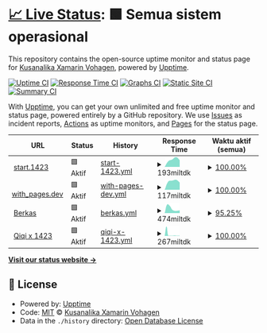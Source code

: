 # [📈 Live Status](https://kuxav.github.io/stats01): <!--live status--> **🟩 Semua sistem operasional**

This repository contains the open-source uptime monitor and status page for [Kusanalika Xamarin Vohagen](kuxav.1423.my.id), powered by [Upptime](https://github.com/upptime/upptime).

[![Uptime CI](https://github.com/kuxav/stats01/workflows/Uptime%20CI/badge.svg)](https://github.com/kuxav/stats01/actions?query=workflow%3A%22Uptime+CI%22)
[![Response Time CI](https://github.com/kuxav/stats01/workflows/Response%20Time%20CI/badge.svg)](https://github.com/kuxav/stats01/actions?query=workflow%3A%22Response+Time+CI%22)
[![Graphs CI](https://github.com/kuxav/stats01/workflows/Graphs%20CI/badge.svg)](https://github.com/kuxav/stats01/actions?query=workflow%3A%22Graphs+CI%22)
[![Static Site CI](https://github.com/kuxav/stats01/workflows/Static%20Site%20CI/badge.svg)](https://github.com/kuxav/stats01/actions?query=workflow%3A%22Static+Site+CI%22)
[![Summary CI](https://github.com/kuxav/stats01/workflows/Summary%20CI/badge.svg)](https://github.com/kuxav/stats01/actions?query=workflow%3A%22Summary+CI%22)

With [Upptime](https://upptime.js.org), you can get your own unlimited and free uptime monitor and status page, powered entirely by a GitHub repository. We use [Issues](https://github.com/kuxav/stats01/issues) as incident reports, [Actions](https://github.com/kuxav/stats01/actions) as uptime monitors, and [Pages](https://kuxav.github.io/stats01) for the status page.

<!--start: status pages-->
<!-- This summary is generated by Upptime (https://github.com/upptime/upptime) -->
<!-- Do not edit this manually, your changes will be overwritten -->
<!-- prettier-ignore -->
| URL | Status | History | Response Time | Waktu aktif (semua) |
| --- | ------ | ------- | ------------- | ------ |
| <img alt="" src="https://icons.duckduckgo.com/ip3/start.1423.my.id.ico" height="13"> [start.1423](https://start.1423.my.id) | 🟩 Aktif | [start-1423.yml](https://github.com/kuxav/stats01/commits/HEAD/history/start-1423.yml) | <details><summary><img alt="Grafik waktu balasan" src="./graphs/start-1423/response-time-week.png" height="20"> 193miltdk</summary><br><a href="https://1.1423.my.id/history/start-1423"><img alt="Response time 193" src="https://img.shields.io/endpoint?url=https%3A%2F%2Fraw.githubusercontent.com%2Fkuxav%2Fstats01%2FHEAD%2Fapi%2Fstart-1423%2Fresponse-time.json"></a><br><a href="https://1.1423.my.id/history/start-1423"><img alt="selama 24 jam 223" src="https://img.shields.io/endpoint?url=https%3A%2F%2Fraw.githubusercontent.com%2Fkuxav%2Fstats01%2FHEAD%2Fapi%2Fstart-1423%2Fresponse-time-day.json"></a><br><a href="https://1.1423.my.id/history/start-1423"><img alt="dalam sepekan 193" src="https://img.shields.io/endpoint?url=https%3A%2F%2Fraw.githubusercontent.com%2Fkuxav%2Fstats01%2FHEAD%2Fapi%2Fstart-1423%2Fresponse-time-week.json"></a><br><a href="https://1.1423.my.id/history/start-1423"><img alt="dalam sebulan 193" src="https://img.shields.io/endpoint?url=https%3A%2F%2Fraw.githubusercontent.com%2Fkuxav%2Fstats01%2FHEAD%2Fapi%2Fstart-1423%2Fresponse-time-month.json"></a><br><a href="https://1.1423.my.id/history/start-1423"><img alt="dalam tahunan 193" src="https://img.shields.io/endpoint?url=https%3A%2F%2Fraw.githubusercontent.com%2Fkuxav%2Fstats01%2FHEAD%2Fapi%2Fstart-1423%2Fresponse-time-year.json"></a></details> | <details><summary><a href="https://1.1423.my.id/history/start-1423">100.00%</a></summary><a href="https://1.1423.my.id/history/start-1423"><img alt="Waktu aktif (semua) 100.00%" src="https://img.shields.io/endpoint?url=https%3A%2F%2Fraw.githubusercontent.com%2Fkuxav%2Fstats01%2FHEAD%2Fapi%2Fstart-1423%2Fuptime.json"></a><br><a href="https://1.1423.my.id/history/start-1423"><img alt="dalam 24 jam 100.00%" src="https://img.shields.io/endpoint?url=https%3A%2F%2Fraw.githubusercontent.com%2Fkuxav%2Fstats01%2FHEAD%2Fapi%2Fstart-1423%2Fuptime-day.json"></a><br><a href="https://1.1423.my.id/history/start-1423"><img alt="dalam 1 pekan 100.00%" src="https://img.shields.io/endpoint?url=https%3A%2F%2Fraw.githubusercontent.com%2Fkuxav%2Fstats01%2FHEAD%2Fapi%2Fstart-1423%2Fuptime-week.json"></a><br><a href="https://1.1423.my.id/history/start-1423"><img alt="dalam 30 hari 100.00%" src="https://img.shields.io/endpoint?url=https%3A%2F%2Fraw.githubusercontent.com%2Fkuxav%2Fstats01%2FHEAD%2Fapi%2Fstart-1423%2Fuptime-month.json"></a><br><a href="https://1.1423.my.id/history/start-1423"><img alt="dalam setahun 100.00%" src="https://img.shields.io/endpoint?url=https%3A%2F%2Fraw.githubusercontent.com%2Fkuxav%2Fstats01%2FHEAD%2Fapi%2Fstart-1423%2Fuptime-year.json"></a></details>
| <img alt="" src="https://icons.duckduckgo.com/ip3/1423.pages.dev.ico" height="13"> [with_pages.dev](https://1423.pages.dev) | 🟩 Aktif | [with-pages-dev.yml](https://github.com/kuxav/stats01/commits/HEAD/history/with-pages-dev.yml) | <details><summary><img alt="Grafik waktu balasan" src="./graphs/with-pages-dev/response-time-week.png" height="20"> 117miltdk</summary><br><a href="https://1.1423.my.id/history/with-pages-dev"><img alt="Response time 117" src="https://img.shields.io/endpoint?url=https%3A%2F%2Fraw.githubusercontent.com%2Fkuxav%2Fstats01%2FHEAD%2Fapi%2Fwith-pages-dev%2Fresponse-time.json"></a><br><a href="https://1.1423.my.id/history/with-pages-dev"><img alt="selama 24 jam 99" src="https://img.shields.io/endpoint?url=https%3A%2F%2Fraw.githubusercontent.com%2Fkuxav%2Fstats01%2FHEAD%2Fapi%2Fwith-pages-dev%2Fresponse-time-day.json"></a><br><a href="https://1.1423.my.id/history/with-pages-dev"><img alt="dalam sepekan 117" src="https://img.shields.io/endpoint?url=https%3A%2F%2Fraw.githubusercontent.com%2Fkuxav%2Fstats01%2FHEAD%2Fapi%2Fwith-pages-dev%2Fresponse-time-week.json"></a><br><a href="https://1.1423.my.id/history/with-pages-dev"><img alt="dalam sebulan 117" src="https://img.shields.io/endpoint?url=https%3A%2F%2Fraw.githubusercontent.com%2Fkuxav%2Fstats01%2FHEAD%2Fapi%2Fwith-pages-dev%2Fresponse-time-month.json"></a><br><a href="https://1.1423.my.id/history/with-pages-dev"><img alt="dalam tahunan 117" src="https://img.shields.io/endpoint?url=https%3A%2F%2Fraw.githubusercontent.com%2Fkuxav%2Fstats01%2FHEAD%2Fapi%2Fwith-pages-dev%2Fresponse-time-year.json"></a></details> | <details><summary><a href="https://1.1423.my.id/history/with-pages-dev">100.00%</a></summary><a href="https://1.1423.my.id/history/with-pages-dev"><img alt="Waktu aktif (semua) 100.00%" src="https://img.shields.io/endpoint?url=https%3A%2F%2Fraw.githubusercontent.com%2Fkuxav%2Fstats01%2FHEAD%2Fapi%2Fwith-pages-dev%2Fuptime.json"></a><br><a href="https://1.1423.my.id/history/with-pages-dev"><img alt="dalam 24 jam 100.00%" src="https://img.shields.io/endpoint?url=https%3A%2F%2Fraw.githubusercontent.com%2Fkuxav%2Fstats01%2FHEAD%2Fapi%2Fwith-pages-dev%2Fuptime-day.json"></a><br><a href="https://1.1423.my.id/history/with-pages-dev"><img alt="dalam 1 pekan 100.00%" src="https://img.shields.io/endpoint?url=https%3A%2F%2Fraw.githubusercontent.com%2Fkuxav%2Fstats01%2FHEAD%2Fapi%2Fwith-pages-dev%2Fuptime-week.json"></a><br><a href="https://1.1423.my.id/history/with-pages-dev"><img alt="dalam 30 hari 100.00%" src="https://img.shields.io/endpoint?url=https%3A%2F%2Fraw.githubusercontent.com%2Fkuxav%2Fstats01%2FHEAD%2Fapi%2Fwith-pages-dev%2Fuptime-month.json"></a><br><a href="https://1.1423.my.id/history/with-pages-dev"><img alt="dalam setahun 100.00%" src="https://img.shields.io/endpoint?url=https%3A%2F%2Fraw.githubusercontent.com%2Fkuxav%2Fstats01%2FHEAD%2Fapi%2Fwith-pages-dev%2Fuptime-year.json"></a></details>
| <img alt="" src="https://icons.duckduckgo.com/ip3/berkas.1423.my.id.ico" height="13"> [Berkas](https://berkas.1423.my.id) | 🟩 Aktif | [berkas.yml](https://github.com/kuxav/stats01/commits/HEAD/history/berkas.yml) | <details><summary><img alt="Grafik waktu balasan" src="./graphs/berkas/response-time-week.png" height="20"> 474miltdk</summary><br><a href="https://1.1423.my.id/history/berkas"><img alt="Response time 474" src="https://img.shields.io/endpoint?url=https%3A%2F%2Fraw.githubusercontent.com%2Fkuxav%2Fstats01%2FHEAD%2Fapi%2Fberkas%2Fresponse-time.json"></a><br><a href="https://1.1423.my.id/history/berkas"><img alt="selama 24 jam 202" src="https://img.shields.io/endpoint?url=https%3A%2F%2Fraw.githubusercontent.com%2Fkuxav%2Fstats01%2FHEAD%2Fapi%2Fberkas%2Fresponse-time-day.json"></a><br><a href="https://1.1423.my.id/history/berkas"><img alt="dalam sepekan 474" src="https://img.shields.io/endpoint?url=https%3A%2F%2Fraw.githubusercontent.com%2Fkuxav%2Fstats01%2FHEAD%2Fapi%2Fberkas%2Fresponse-time-week.json"></a><br><a href="https://1.1423.my.id/history/berkas"><img alt="dalam sebulan 474" src="https://img.shields.io/endpoint?url=https%3A%2F%2Fraw.githubusercontent.com%2Fkuxav%2Fstats01%2FHEAD%2Fapi%2Fberkas%2Fresponse-time-month.json"></a><br><a href="https://1.1423.my.id/history/berkas"><img alt="dalam tahunan 474" src="https://img.shields.io/endpoint?url=https%3A%2F%2Fraw.githubusercontent.com%2Fkuxav%2Fstats01%2FHEAD%2Fapi%2Fberkas%2Fresponse-time-year.json"></a></details> | <details><summary><a href="https://1.1423.my.id/history/berkas">95.25%</a></summary><a href="https://1.1423.my.id/history/berkas"><img alt="Waktu aktif (semua) 95.25%" src="https://img.shields.io/endpoint?url=https%3A%2F%2Fraw.githubusercontent.com%2Fkuxav%2Fstats01%2FHEAD%2Fapi%2Fberkas%2Fuptime.json"></a><br><a href="https://1.1423.my.id/history/berkas"><img alt="dalam 24 jam 100.00%" src="https://img.shields.io/endpoint?url=https%3A%2F%2Fraw.githubusercontent.com%2Fkuxav%2Fstats01%2FHEAD%2Fapi%2Fberkas%2Fuptime-day.json"></a><br><a href="https://1.1423.my.id/history/berkas"><img alt="dalam 1 pekan 95.25%" src="https://img.shields.io/endpoint?url=https%3A%2F%2Fraw.githubusercontent.com%2Fkuxav%2Fstats01%2FHEAD%2Fapi%2Fberkas%2Fuptime-week.json"></a><br><a href="https://1.1423.my.id/history/berkas"><img alt="dalam 30 hari 95.25%" src="https://img.shields.io/endpoint?url=https%3A%2F%2Fraw.githubusercontent.com%2Fkuxav%2Fstats01%2FHEAD%2Fapi%2Fberkas%2Fuptime-month.json"></a><br><a href="https://1.1423.my.id/history/berkas"><img alt="dalam setahun 95.25%" src="https://img.shields.io/endpoint?url=https%3A%2F%2Fraw.githubusercontent.com%2Fkuxav%2Fstats01%2FHEAD%2Fapi%2Fberkas%2Fuptime-year.json"></a></details>
| <img alt="" src="https://icons.duckduckgo.com/ip3/77.1423.my.id.ico" height="13"> [Qiqi x 1423](https://77.1423.my.id) | 🟩 Aktif | [qiqi-x-1423.yml](https://github.com/kuxav/stats01/commits/HEAD/history/qiqi-x-1423.yml) | <details><summary><img alt="Grafik waktu balasan" src="./graphs/qiqi-x-1423/response-time-week.png" height="20"> 267miltdk</summary><br><a href="https://1.1423.my.id/history/qiqi-x-1423"><img alt="Response time 996" src="https://img.shields.io/endpoint?url=https%3A%2F%2Fraw.githubusercontent.com%2Fkuxav%2Fstats01%2FHEAD%2Fapi%2Fqiqi-x-1423%2Fresponse-time.json"></a><br><a href="https://1.1423.my.id/history/qiqi-x-1423"><img alt="selama 24 jam 205" src="https://img.shields.io/endpoint?url=https%3A%2F%2Fraw.githubusercontent.com%2Fkuxav%2Fstats01%2FHEAD%2Fapi%2Fqiqi-x-1423%2Fresponse-time-day.json"></a><br><a href="https://1.1423.my.id/history/qiqi-x-1423"><img alt="dalam sepekan 267" src="https://img.shields.io/endpoint?url=https%3A%2F%2Fraw.githubusercontent.com%2Fkuxav%2Fstats01%2FHEAD%2Fapi%2Fqiqi-x-1423%2Fresponse-time-week.json"></a><br><a href="https://1.1423.my.id/history/qiqi-x-1423"><img alt="dalam sebulan 996" src="https://img.shields.io/endpoint?url=https%3A%2F%2Fraw.githubusercontent.com%2Fkuxav%2Fstats01%2FHEAD%2Fapi%2Fqiqi-x-1423%2Fresponse-time-month.json"></a><br><a href="https://1.1423.my.id/history/qiqi-x-1423"><img alt="dalam tahunan 996" src="https://img.shields.io/endpoint?url=https%3A%2F%2Fraw.githubusercontent.com%2Fkuxav%2Fstats01%2FHEAD%2Fapi%2Fqiqi-x-1423%2Fresponse-time-year.json"></a></details> | <details><summary><a href="https://1.1423.my.id/history/qiqi-x-1423">100.00%</a></summary><a href="https://1.1423.my.id/history/qiqi-x-1423"><img alt="Waktu aktif (semua) 99.78%" src="https://img.shields.io/endpoint?url=https%3A%2F%2Fraw.githubusercontent.com%2Fkuxav%2Fstats01%2FHEAD%2Fapi%2Fqiqi-x-1423%2Fuptime.json"></a><br><a href="https://1.1423.my.id/history/qiqi-x-1423"><img alt="dalam 24 jam 100.00%" src="https://img.shields.io/endpoint?url=https%3A%2F%2Fraw.githubusercontent.com%2Fkuxav%2Fstats01%2FHEAD%2Fapi%2Fqiqi-x-1423%2Fuptime-day.json"></a><br><a href="https://1.1423.my.id/history/qiqi-x-1423"><img alt="dalam 1 pekan 100.00%" src="https://img.shields.io/endpoint?url=https%3A%2F%2Fraw.githubusercontent.com%2Fkuxav%2Fstats01%2FHEAD%2Fapi%2Fqiqi-x-1423%2Fuptime-week.json"></a><br><a href="https://1.1423.my.id/history/qiqi-x-1423"><img alt="dalam 30 hari 99.78%" src="https://img.shields.io/endpoint?url=https%3A%2F%2Fraw.githubusercontent.com%2Fkuxav%2Fstats01%2FHEAD%2Fapi%2Fqiqi-x-1423%2Fuptime-month.json"></a><br><a href="https://1.1423.my.id/history/qiqi-x-1423"><img alt="dalam setahun 99.78%" src="https://img.shields.io/endpoint?url=https%3A%2F%2Fraw.githubusercontent.com%2Fkuxav%2Fstats01%2FHEAD%2Fapi%2Fqiqi-x-1423%2Fuptime-year.json"></a></details>

<!--end: status pages-->

[**Visit our status website →**](https://kuxav.github.io/stats01)

## 📄 License

- Powered by: [Upptime](https://github.com/upptime/upptime)
- Code: [MIT](./LICENSE) © [Kusanalika Xamarin Vohagen](kuxav.1423.my.id)
- Data in the `./history` directory: [Open Database License](https://opendatacommons.org/licenses/odbl/1-0/)
